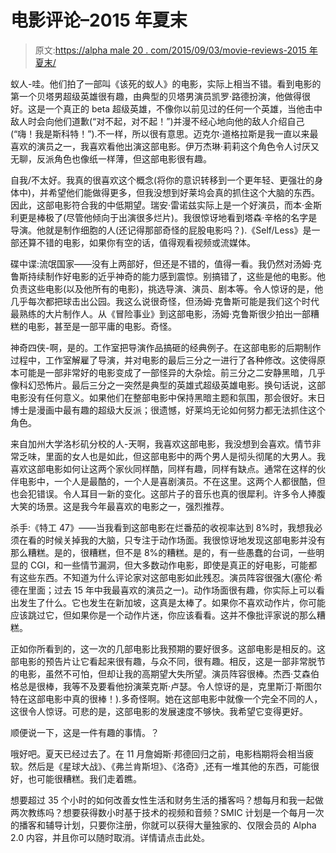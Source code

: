 # 电影评论–2015 年夏末

> 原文:[https://alpha male 20 . com/2015/09/03/movie-reviews-2015 年夏末/](https://alphamale20.com/2015/09/03/movie-reviews-late-summer-2015/)

蚁人-哇。他们拍了一部叫《该死的蚁人》的电影，实际上相当不错。看到电影的第一个贝塔男超级英雄很有趣，由典型的贝塔男演员凯罗·路德扮演，他做得很好。这是一个真正的 beta 超级英雄，不像你以前见过的任何一个英雄，当他击中敌人时会向他们道歉(“对不起，对不起！”)并漫不经心地向他的敌人介绍自己(“嗨！我是斯科特！”).不一样，所以很有意思。迈克尔·道格拉斯是我一直以来最喜欢的演员之一，我喜欢看他出演这部电影。伊万杰琳·莉莉这个角色令人讨厌又无聊，反派角色也像纸一样薄，但这部电影很有趣。

自我/不太好。我真的很喜欢这个概念(将你的意识转移到一个更年轻、更强壮的身体中)，并希望他们能做得更多，但我没想到好莱坞会真的抓住这个大脑的东西。因此，这部电影符合我的中低期望。瑞安·雷诺兹实际上是一个好演员，而本·金斯利更是棒极了(尽管他倾向于出演很多烂片)。我很惊讶地看到塔森·辛格的名字是导演。他就是制作细胞的人(还记得那部奇怪的屁股电影吗？).《Self/Less》是一部还算不错的电影，如果你有空的话，值得观看视频或流媒体。

碟中谍:流氓国家——没有上两部好，但还是不错的，值得一看。我仍然对汤姆·克鲁斯持续制作好电影的近乎神奇的能力感到震惊。别搞错了，这些是他的电影。他负责这些电影(以及他所有的电影)，挑选导演、演员、剧本等。令人惊讶的是，他几乎每次都把球击出公园。我这么说很奇怪，但汤姆·克鲁斯可能是我们这个时代最熟练的大片制作人。从《冒险事业》到这部电影，汤姆·克鲁斯很少拍出一部糟糕的电影，甚至是一部平庸的电影。奇怪。

神奇四侠-啊，是的。工作室把导演作品搞砸的经典例子。在这部电影的后期制作过程中，工作室解雇了导演，并对电影的最后三分之一进行了各种修改。这使得原本可能是一部非常好的电影变成了一部怪异的大杂烩。前三分之二安静黑暗，几乎像科幻恐怖片。最后三分之一突然是典型的英雄式超级英雄电影。换句话说，这部电影没有任何意义。如果他们在整部电影中保持黑暗主题和氛围，那会很好。末日博士是漫画中最有趣的超级大反派；很遗憾，好莱坞无论如何努力都无法抓住这个角色。

来自加州大学洛杉矶分校的人-天啊，我喜欢这部电影，我没想到会喜欢。情节非常乏味，里面的女人也是如此，但这部电影中的两个男人是彻头彻尾的大男人。我喜欢这部电影如何让这两个家伙同样酷，同样有趣，同样有缺点。通常在这样的伙伴电影中，一个人是最酷的，一个人是喜剧演员。不在这里。这两个人都很酷，但也会犯错误。令人耳目一新的变化。这部片子的音乐也真的很犀利。许多令人捧腹大笑的场景。这是我今年最喜欢的电影之一，强烈推荐。

杀手:《特工 47》——当我看到这部电影在烂番茄的收视率达到 8%时，我想我必须在看的时候关掉我的大脑，只专注于动作场面。我很惊讶地发现这部电影并没有那么糟糕。是的，很糟糕，但不是 8%的糟糕。是的，有一些愚蠢的台词，一些明显的 CGI，和一些情节漏洞，但大多数动作电影，即使是真正的好电影，可能都有这些东西。不知道为什么评论家对这部电影如此残忍。演员阵容很强大(塞伦·希德在里面；过去 15 年中我最喜欢的演员之一)。动作场面很有趣，你实际上可以看出发生了什么。它也发生在新加坡，这真是太棒了。如果你不喜欢动作片，你可能应该跳过它，但如果你是一个动作片迷，你应该看看。这并不像批评家说的那么糟糕。

正如你所看到的，这一次的几部电影比我预期的要好很多。这部电影是相反的。这部电影的预告片让它看起来很有趣，与众不同，很有趣。相反，这是一部非常脱节的电影，虽然不可怕，但却让我的高期望大失所望。演员阵容很棒。杰西·艾森伯格总是很棒，我等不及要看他扮演莱克斯·卢瑟。令人惊讶的是，克里斯汀·斯图尔特在这部电影中真的很棒！).多奇怪啊。她在这部电影中就像一个完全不同的人，这很令人惊讶。可悲的是，这部电影的发展速度不够快。我希望它变得更好。

顺便说一下，这是一件有趣的事情。？

哦好吧。夏天已经过去了。在 11 月詹姆斯·邦德回归之前，电影档期将会相当疲软。然后是《星球大战》、《弗兰肯斯坦》、《洛奇》,还有一堆其他的东西，可能很好，也可能很糟糕。我们走着瞧。

想要超过 35 个小时的如何改善女性生活和财务生活的播客吗？想每月和我一起做两次教练吗？想要获得数小时基于技术的视频和音频？SMIC 计划是一个每月一次的播客和辅导计划，只要你注册，你就可以获得大量独家的、仅限会员的 Alpha 2.0 内容，并且你可以随时取消。详情请点击此处。